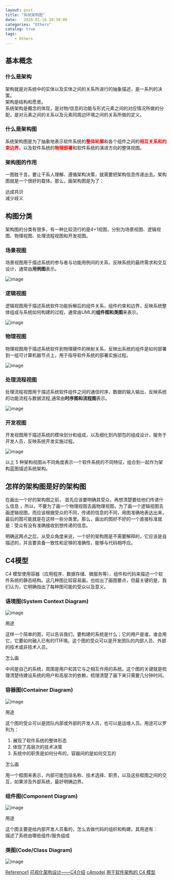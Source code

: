 ```yaml
---                
layout: post                
title: "系统架构图" 
date:   2020-01-16 10:30:00                 
categories: "Others"                
catalog: true                
tags:                 
    - Others                
---      
```


## 基本概念
### 什么是架构

架构就是对系统中的实体以及实体之间的关系所进行的抽象描述，是一系列的决策。  
架构是结构和愿景。  
系统架构是概念的体现，是对物/信息的功能与形式元素之间的对应情况所做的分配，是对元素之间的关系以及元素同周边环境之间的关系所做的定义。   


### 什么是架构图

系统架构图是为了抽象地表示软件系统的<font color="red"><strong>整体轮廓</strong></font>和各个组件之间的<font color="red"><strong>相互关系和约束边界</strong></font>，以及软件系统的<font color="red"><strong>物理部署</strong></font>和软件系统的演进方向的整体视图。  


### 架构图的作用

一图胜千言。要让干系人理解、遵循架构决策，就需要把架构信息传递出去。架构图就是一个很好的载体。那么，画架构图是为了：  

达成共识  
减少歧义  

## 构图分类

架构图的分类有很多，有一种比较流行的是4+1视图，分别为场景视图、逻辑视图、物理视图、处理流程视图和开发视图。  

### 场景视图

场景视图用于描述系统的参与者与功能用例间的关系，反映系统的最终需求和交互设计，通常由<strong>用例图</strong>表示。  

![image](https://github.com/kerwenzhang/kerwenzhang.github.io/blob/master/_posts/image/system1.jpg?raw=true)

### 逻辑视图

逻辑视图用于描述系统软件功能拆解后的组件关系，组件约束和边界，反映系统整体组成与系统如何构建的过程，通常由UML的<strong>组件图和类图</strong>来表示。  

![image](https://github.com/kerwenzhang/kerwenzhang.github.io/blob/master/_posts/image/system2.jpg?raw=true)

### 物理视图

物理视图用于描述系统软件到物理硬件的映射关系，反映出系统的组件是如何部署到一组可计算机器节点上，用于指导软件系统的部署实施过程。  

![image](https://github.com/kerwenzhang/kerwenzhang.github.io/blob/master/_posts/image/system3.jpg?raw=true)


### 处理流程视图

处理流程视图用于描述系统软件组件之间的通信时序，数据的输入输出，反映系统的功能流程与数据流程,通常由<strong>时序图和流程图</strong>表示。   

![image](https://github.com/kerwenzhang/kerwenzhang.github.io/blob/master/_posts/image/system4.jpg?raw=true)

### 开发视图

开发视图用于描述系统的模块划分和组成，以及细化到内部包的组成设计，服务于开发人员，反映系统开发实施过程。  

![image](https://github.com/kerwenzhang/kerwenzhang.github.io/blob/master/_posts/image/system5.jpg?raw=true)


以上 5 种架构视图从不同角度表示一个软件系统的不同特征，组合到一起作为架构蓝图描述系统架构。  


## 怎样的架构图是好的架构图

在画出一个好的架构图之前， 首先应该要明确其受众，再想清楚要给他们传递什么信息 ，所以，不要为了画一个物理视图去画物理视图，为了画一个逻辑视图去画逻辑视图，而应该根据受众的不同，传递的信息的不同，用图准确地表达出来，最后的图可能就是在这样一些分类里。那么，画出的图好不好的一个直接标准就是：受众有没有准确接收到想传递的信息。   

明确这两点之后，从受众角度来说，一个好的架构图是不需要解释的，它应该是自描述的，并且要具备一致性和足够的准确性，能够与代码相呼应。  

## C4模型

C4 模型使用容器（应用程序、数据存储、微服务等）、组件和代码来描述一个软件系统的静态结构。这几种图比较容易画，也给出了画图要点，但最关键的是，我们认为，它明确指出了每种图可能的受众以及意义。  

### 语境图(System Context Diagram)

![image](https://github.com/kerwenzhang/kerwenzhang.github.io/blob/master/_posts/image/system6.jpg?raw=true)

用途  

这样一个简单的图，可以告诉我们，要构建的系统是什么；它的用户是谁，谁会用它，它要如何融入已有的IT环境。这个图的受众可以是开发团队的内部人员、外部的技术或非技术人员。  

怎么画   

中间是自己的系统，周围是用户和其它与之相互作用的系统。这个图的关键就是梳理清楚待建设系统的用户和高层次的依赖，梳理清楚了画下来只需要几分钟时间。  

### 容器图(Container Diagram)

![image](https://github.com/kerwenzhang/kerwenzhang.github.io/blob/master/_posts/image/system7.jpg?raw=true)

用途  

这个图的受众可以是团队内部或外部的开发人员，也可以是运维人员。用途可以罗列为：  

1. 展现了软件系统的整体形态  
2. 体现了高层次的技术决策  
3. 系统中的职责是如何分布的，容器间的是如何交互的  

怎么画  

用一个框图来表示，内部可能包括名称、技术选择、职责，以及这些框图之间的交互，如果涉及外部系统，最好明确边界。  


### 组件图(Component Diagram)

![image](https://github.com/kerwenzhang/kerwenzhang.github.io/blob/master/_posts/image/system8.jpg?raw=true)

用途   

这个图主要是给内部开发人员看的，怎么去做代码的组织和构建。其用途有：  
描述了系统由哪些组件/服务组成  


### 类图(Code/Class Diagram)

![image](https://github.com/kerwenzhang/kerwenzhang.github.io/blob/master/_posts/image/system9.jpg?raw=true)



[Reference1](http://www.sohu.com/a/323496403_468650)
[可视化架构设计——C4介绍](https://www.jianshu.com/p/33c6a7ed126f)
[c4model](https://c4model.com/)
[用于软件架构的 C4 模型](https://www.infoq.cn/article/C4-architecture-model/)
